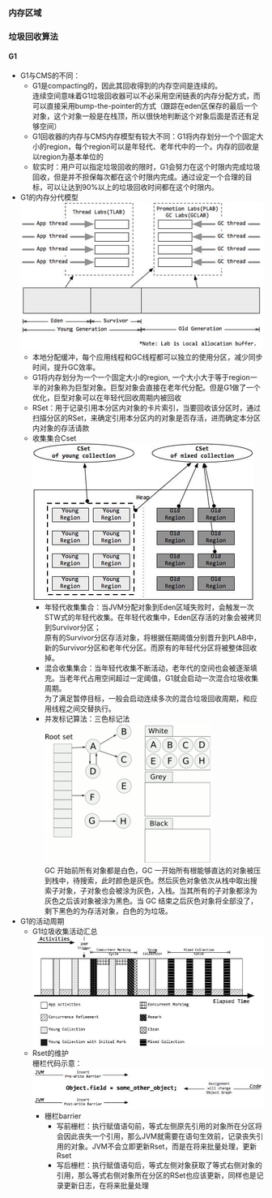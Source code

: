 ### 内存区域



### 垃圾回收算法
#### G1
- G1与CMS的不同：
  - G1是compacting的，因此其回收得到的内存空间是连续的。  
  连续空间意味着G1垃圾回收器可以不必采用空闲链表的内存分配方式，而可以直接采用bump-the-pointer的方式（跟踪在eden区保存的最后一个对象，这个对象一般是在栈顶，所以很快地判断这个对象后面是否还有足够空间）
  - G1回收器的内存与CMS内存模型有较大不同：G1将内存划分一个个固定大小的region，每个region可以是年轻代、老年代中的一个。内存的回收是以region为基本单位的
  - 软实时：用户可以指定垃圾回收的限时，G1会努力在这个时限内完成垃圾回收，但是并不担保每次都在这个时限内完成。通过设定一个合理的目标，可以让达到90%以上的垃圾回收时间都在这个时限内。
- G1的内存分代模型  
  ![img_2.png](..%2Fimgs%2Fimg_2.png)
  - 本地分配缓冲，每个应用线程和GC线程都可以独立的使用分区，减少同步时间，提升GC效率。
  - G1将内存划分为一个一个固定大小的region, 一个大小大于等于region一半的对象称为巨型对象。巨型对象会直接在老年代分配。但是G1做了一个优化，巨型对象可以在年轻代回收周期内被回收
  - RSet：用于记录引用本分区内对象的卡片索引，当要回收该分区时，通过扫描分区的RSet，来确定引用本分区内的对象是否存活，进而确定本分区内对象的存活请款
  - 收集集合Cset  
  ![img_3.png](..%2Fimgs%2Fimg_3.png)
    - 年轻代收集集合：当JVM分配对象到Eden区域失败时，会触发一次STW式的年轻代收集。在年轻代收集中，Eden区存活的对象会被拷贝到Survivor分区；  
    原有的Survivor分区存活对象，将根据任期阈值分别晋升到PLAB中，新的Survivor分区和老年代分区。而原有的年轻代分区将被整体回收掉。
    - 混合收集集合：当年轻代收集不断活动，老年代的空间也会被逐渐填充。当老年代占用空间超过一定阈值，G1就会启动一次混合垃圾收集周期。  
    为了满足暂停目标，一般会启动连续多次的混合垃圾回收周期，和应用线程之间交替执行。
    - 并发标记算法：三色标记法  
    ![img_4.png](..%2Fimgs%2Fimg_4.png)  
    GC 开始前所有对象都是白色，GC 一开始所有根能够直达的对象被压到栈中，待搜索，此时颜色是灰色。然后灰色对象依次从栈中取出搜索子对象，子对象也会被涂为灰色，入栈。当其所有的子对象都涂为灰色之后该对象被涂为黑色。当 GC 结束之后灰色对象将全部没了，剩下黑色的为存活对象，白色的为垃圾。
- G1的活动周期
  - G1垃圾收集活动汇总  
  ![img_5.png](..%2Fimgs%2Fimg_5.png)  
  - Rset的维护  
  栅栏代码示意：  
  ![img_6.png](..%2Fimgs%2Fimg_6.png)
    - 栅栏barrier
      - 写前栅栏：执行赋值语句前，等式左侧原先引用的对象所在分区将会因此丧失一个引用，那么JVM就需要在语句生效前，记录丧失引用的对象。JVM不会立即更新Rset，而是在将来批量处理，更新Rset
      - 写后栅栏：执行赋值语句后，等式左侧对象获取了等式右侧对象的引用，那么等式右侧对象所在分区的RSet也应该更新，同样也是记录更新日志，在将来批量处理
   
